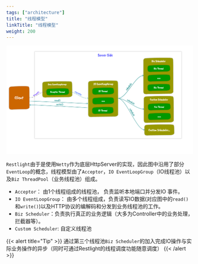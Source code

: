 ```yaml
---
tags: ["architecture"]
title: "线程模型"
linkTitle: "线程模型"
weight: 200
---
```


![ThreadingModel](../../img/threading_model.png)

`Restlight`由于是使用`Netty`作为底层HttpServer的实现，因此图中沿用了部分`EventLoop`的概念，线程模型由了`Acceptor`，`IO EventLoopGroup`（IO线程池）以及`Biz ThreadPool`（业务线程池）组成。

- `Acceptor`： 由1个线程组成的线程池， 负责监听本地端口并分发IO 事件。
- `IO EventLoopGroup`： 由多个线程组成，负责读写IO数据(对应图中的`read()`和`write()`)以及HTTP协议的编解码和分发到业务线程池的工作。
- `Biz Scheduler`：负责执行真正的业务逻辑（大多为Controller中的业务处理，拦截器等）。
- `Custom Scheduler`: 自定义线程池

{{< alert title="Tip" >}}
通过第三个线程池`Biz Scheduler`的加入完成IO操作与实际业务操作的异步（同时可通过Restlight的线程调度功能随意调度）
{{< /alert >}}
